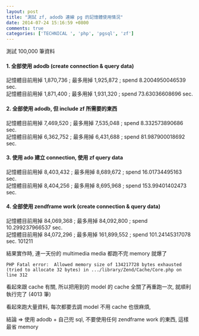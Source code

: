 ```yaml
---
layout: post
title: "測試 zf, adodb 連線 pg 的記憶體使用情況"
date: 2014-07-24 15:16:59 +0800
comments: true
categories: ['TECHNICAL ', 'php', 'pgsql', 'zf']
---
```


<!--more-->
測試 100,000 筆資料

#### 1. 全部使用 adodb (create connection & query data)
記憶體目前用掉 1,870,736 ; 最多用掉 1,925,872 ; spend 8.2004950046539 sec.<br/>
記憶體目前用掉 1,871,400 ; 最多用掉 1,931,320 ; spend 73.63036608696 sec.

#### 2. 全部使用 adodb, 但 include zf 所需要的東西
記憶體目前用掉 7,469,520 ; 最多用掉 7,535,048 ; spend 8.332573890686 sec.<br/>
記憶體目前用掉 6,362,752 ; 最多用掉 6,431,688 ; spend 81.987900018692 sec.

#### 3. 使用 ado 建立 connection, 使用 zf query data
記憶體目前用掉 8,403,432 ; 最多用掉 8,689,672 ; spend 16.01734495163 sec.<br/>
記憶體目前用掉 8,404,256 ; 最多用掉 8,695,968 ; spend 153.99401402473 sec.

#### 4. 全部使用 zendframe work (create connection & query data)
記憶體目前用掉 84,069,368 ; 最多用掉  84,092,800 ; spend 10.299237966537 sec.<br/>
記憶體目前用掉 84,072,296 ; 最多用掉 161,899,552 ; spend 101.24145317078 sec. 101211

結果實作時, 連一天份的 multimedia media 都跑不完 memory 就爆了
```
PHP Fatal error:  Allowed memory size of 134217728 bytes exhausted (tried to allocate 32 bytes) in .../library/Zend/Cache/Core.php on line 312
```
看起來跟 cache 有關, 所以把用到的 model 的 cache 全關了再重跑一次, 就順利執行完了 (4013 筆)

看起來跑大量資料, 每次都要去調 model 不用 cache 也很麻煩,

結論 => 使用 adodb + 自己兜 sql, 不要使用任何 zendframe work 的東西, 這樣最省 memory
<br/>